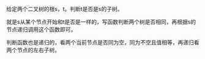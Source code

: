 给定两个二叉树的根s，t。判断t是否是s的子树。

就是s从某个节点开始和t是否是一样的，写函数判断两个树是否相同，再根据s的节点递归调用这个函数即可。

判断函数也是递归的，看两个当前节点是否同为空，同为不空且值相等，再递归看两个节点的左右子树。